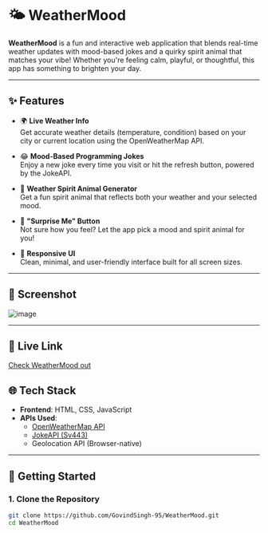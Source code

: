 # 🌤️ WeatherMood

**WeatherMood** is a fun and interactive web application that blends real-time weather updates with mood-based jokes and a quirky spirit animal that matches your vibe! Whether you're feeling calm, playful, or thoughtful, this app has something to brighten your day.

---

## ✨ Features

- 🌍 **Live Weather Info**  
  Get accurate weather details (temperature, condition) based on your city or current location using the OpenWeatherMap API.

- 😂 **Mood-Based Programming Jokes**  
  Enjoy a new joke every time you visit or hit the refresh button, powered by the JokeAPI.

- 🐾 **Weather Spirit Animal Generator**  
  Get a fun spirit animal that reflects both your weather and your selected mood.

- 🎲 **"Surprise Me" Button**  
  Not sure how you feel? Let the app pick a mood and spirit animal for you!

- 📱 **Responsive UI**  
  Clean, minimal, and user-friendly interface built for all screen sizes.

---

## 📸 Screenshot

![image](https://github.com/user-attachments/assets/8a75c19d-4500-4027-8e5e-2e7e581c207c)


---

## 🔗 Live Link
[Check WeatherMood out](sunny-side-up-quotes.lovable.app)


## 🌐 Tech Stack

- **Frontend**: HTML, CSS, JavaScript
- **APIs Used**:
  - [OpenWeatherMap API](https://openweathermap.org/api)
  - [JokeAPI (Sv443)](https://jokeapi.dev/)
  - Geolocation API (Browser-native)

---

## 🚀 Getting Started

### 1. Clone the Repository

```bash
git clone https://github.com/GovindSingh-95/WeatherMood.git
cd WeatherMood
